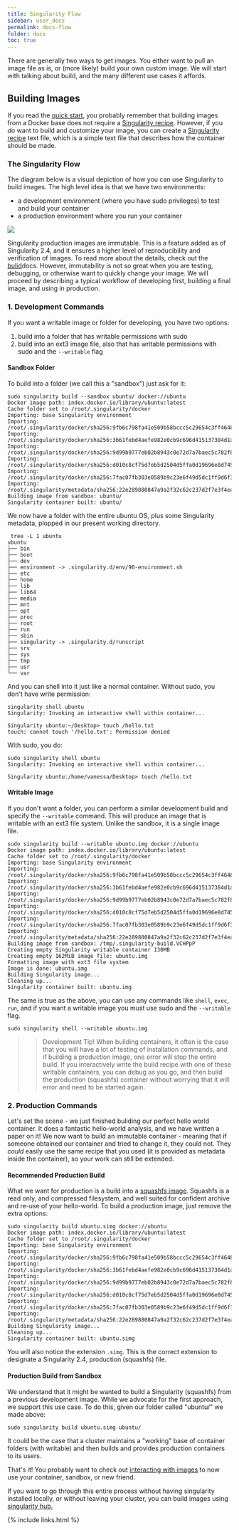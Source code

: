 ```yaml
---
title: Singularity Flow
sidebar: user_docs
permalink: docs-flow
folder: docs
toc: true
---
```


There are generally two ways to get images. You either want to pull an image file as is, or (more likely) build your own custom image. We will start with talking about build, and the many different use cases it affords.


## Building Images
If you read the [quick start](/quickstart), you probably remember that building images from a Docker base does not require a <a href="/docs-recipes">Singularity recipe</a>. However, if you *do* want to build and customize your image, you can create a <a href="/docs-recipes">Singularity recipe</a> text file, which is a simple text file that describes how the container should be made.

### The Singularity Flow
The diagram below is a visual depiction of how you can use Singularity to build images. The high level idea is that we have two environments:

 - a development environment (where you have sudo privileges) to test and build your container
 - a production environment where you run your container

<a href="/assets/img/diagram/singularity-2.4-flow.png" target="_blank" class="no-after">
   <img style="max-width:900px" src="/assets/img/diagram/singularity-2.4-flow.png">
</a>

Singularity production images are immutable. This is a feature added as of Singularity 2.4, and it ensures a higher level of reproducibility and verification of images. To read more about the details, check out the  <a href="/build">bulid</a>docs. However, immutability is not so great when you are testing, debugging, or otherwise want to quickly change your image. We will proceed by describing a typical workflow of developing first, building a final image, and using in production. 

### 1. Development Commands
If you want a writable image or folder for developing, you have two options:

 1. build into a folder that has writable permissions with sudo
 2. build into an ext3 image file, also that has writable permissions with sudo and the `--writable` flag 

#### Sandbox Folder
To build into a folder (we call this a "sandbox") just ask for it:

```
sudo singularity build --sandbox ubuntu/ docker://ubuntu
Docker image path: index.docker.io/library/ubuntu:latest
Cache folder set to /root/.singularity/docker
Importing: base Singularity environment
Importing: /root/.singularity/docker/sha256:9fb6c798fa41e509b58bccc5c29654c3ff4648b608f5daa67c1aab6a7d02c118.tar.gz
Importing: /root/.singularity/docker/sha256:3b61febd4aefe982e0cb9c696d415137384d1a01052b50a85aae46439e15e49a.tar.gz
Importing: /root/.singularity/docker/sha256:9d99b9777eb02b8943c0e72d7a7baec5c782f8fd976825c9d3fb48b3101aacc2.tar.gz
Importing: /root/.singularity/docker/sha256:d010c8cf75d7eb5d2504d5ffa0d19696e8d745a457dd8d28ec6dd41d3763617e.tar.gz
Importing: /root/.singularity/docker/sha256:7fac07fb303e0589b9c23e6f49d5dc1ff9d6f3c8c88cabe768b430bdb47f03a9.tar.gz
Importing: /root/.singularity/metadata/sha256:22e289880847a9a2f32c62c237d2f7e3f4eae7259bf1d5c7ec7ffa19c1a483c8.tar.gz
Building image from sandbox: ubuntu/
Singularity container built: ubuntu/
```

We now have a folder with the entire ubuntu OS, plus some Singularity metadata, plopped in our present working directory.

```
 tree -L 1 ubuntu
ubuntu
├── bin
├── boot
├── dev
├── environment -> .singularity.d/env/90-environment.sh
├── etc
├── home
├── lib
├── lib64
├── media
├── mnt
├── opt
├── proc
├── root
├── run
├── sbin
├── singularity -> .singularity.d/runscript
├── srv
├── sys
├── tmp
├── usr
└── var
```

And you can shell into it just like a normal container. Without sudo, you don't have write permission:

```
singularity shell ubuntu
Singularity: Invoking an interactive shell within container...

Singularity ubuntu:~/Desktop> touch /hello.txt
touch: cannot touch '/hello.txt': Permission denied
```

With sudo, you do:

```
sudo singularity shell ubuntu
Singularity: Invoking an interactive shell within container...

Singularity ubuntu:/home/vanessa/Desktop> touch /hello.txt
```

#### Writable Image
If you don't want a folder, you can perform a similar development build and specify the `--writable` command.
This will produce an image that is writable with an ext3 file system. Unlike the sandbox, it is a single image file.

```
sudo singularity build --writable ubuntu.img docker://ubuntu
Docker image path: index.docker.io/library/ubuntu:latest
Cache folder set to /root/.singularity/docker
Importing: base Singularity environment
Importing: /root/.singularity/docker/sha256:9fb6c798fa41e509b58bccc5c29654c3ff4648b608f5daa67c1aab6a7d02c118.tar.gz
Importing: /root/.singularity/docker/sha256:3b61febd4aefe982e0cb9c696d415137384d1a01052b50a85aae46439e15e49a.tar.gz
Importing: /root/.singularity/docker/sha256:9d99b9777eb02b8943c0e72d7a7baec5c782f8fd976825c9d3fb48b3101aacc2.tar.gz
Importing: /root/.singularity/docker/sha256:d010c8cf75d7eb5d2504d5ffa0d19696e8d745a457dd8d28ec6dd41d3763617e.tar.gz
Importing: /root/.singularity/docker/sha256:7fac07fb303e0589b9c23e6f49d5dc1ff9d6f3c8c88cabe768b430bdb47f03a9.tar.gz
Importing: /root/.singularity/metadata/sha256:22e289880847a9a2f32c62c237d2f7e3f4eae7259bf1d5c7ec7ffa19c1a483c8.tar.gz
Building image from sandbox: /tmp/.singularity-build.VCHPpP
Creating empty Singularity writable container 130MB
Creating empty 162MiB image file: ubuntu.img
Formatting image with ext3 file system
Image is done: ubuntu.img
Building Singularity image...
Cleaning up...
Singularity container built: ubuntu.img
```

The same is true as the above, you can use any commands like `shell`, `exec`, `run`, and if you want a writable image you must use sudo  and the `--writable` flag.

```
sudo singularity shell --writable ubuntu.img
```

>> Development Tip! When building containers, it often is the case that you will have a lot of
testing of installation commands, and if building a production image, one error will stop the entire build. If you
interactively write the build recipe with one of these writable containers, you can debug as you go, and then
build the production (squashfs) container without worrying that it will error and need to be started again.

### 2. Production Commands
Let's set the scene - we just finished buliding our perfect hello world container. It does a fantastic hello-world analysis, and we have written a paper on it! We now want to build an immutable container - meaning that if someone obtained our container and tried to change it, they could not. They *could* easily use the same recipe that you used (it is provided as metadata inside the container), so your work can still be extended.

#### Recommended Production Build
What we want for production is a build into a <a href="https://en.wikipedia.org/wiki/SquashFS" target="_blank">squashfs image</a>. Squashfs is a read only, and compressed filesystem, and well suited for confident archive and re-use of your hello-world. To build a production image, just remove the extra options:

```
sudo singularity build ubuntu.simg docker://ubuntu
Docker image path: index.docker.io/library/ubuntu:latest
Cache folder set to /root/.singularity/docker
Importing: base Singularity environment
Importing: /root/.singularity/docker/sha256:9fb6c798fa41e509b58bccc5c29654c3ff4648b608f5daa67c1aab6a7d02c118.tar.gz
Importing: /root/.singularity/docker/sha256:3b61febd4aefe982e0cb9c696d415137384d1a01052b50a85aae46439e15e49a.tar.gz
Importing: /root/.singularity/docker/sha256:9d99b9777eb02b8943c0e72d7a7baec5c782f8fd976825c9d3fb48b3101aacc2.tar.gz
Importing: /root/.singularity/docker/sha256:d010c8cf75d7eb5d2504d5ffa0d19696e8d745a457dd8d28ec6dd41d3763617e.tar.gz
Importing: /root/.singularity/docker/sha256:7fac07fb303e0589b9c23e6f49d5dc1ff9d6f3c8c88cabe768b430bdb47f03a9.tar.gz
Importing: /root/.singularity/metadata/sha256:22e289880847a9a2f32c62c237d2f7e3f4eae7259bf1d5c7ec7ffa19c1a483c8.tar.gz
Building Singularity image...
Cleaning up...
Singularity container built: ubuntu.simg
```
You will also notice the extension `.simg`. This is the correct extension to designate a Singularity 2.4, production (squashfs) file.

#### Production Build from Sandbox
We understand that it might be wanted to build a Singularity (squashfs) from a previous development image. While we advocate for the first approach, we support this use case. To do this, given our folder called "ubuntu/" we made above:

```
sudo singularity build ubuntu.simg ubuntu/
```
It could be the case that a cluster maintains a "working" base of container folders (with writable) and then builds and provides production containers to its users.


That's it! You probably want to check out [interacting with images](/quickstart#interacting-with-images) to now use your container, sandbox, or new friend.

If you want to go through this entire process without having singularity installed locally, or without leaving your cluster, you can build images using <a href="https://github.com/singularityhub/singularityhub.github.io/wiki" target="_blank">singularity hub.</a>

{% include links.html %}

